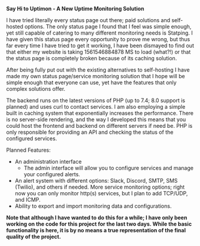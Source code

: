 
**Say Hi to Uptimon - A New Uptime Monitoring Solution**

I have tried literally every status page out there; paid solutions and self-hosted options. The only status page I found that I feel was simple enough, yet still capable of catering to many different monitoring needs is Statping. I have given this status page every opportunity to prove me wrong, but thus far every time I have tried to get it working, I have been dismayed to find out that either my website is taking 1561546884878 MS to load (what?!) or that the status page is completely broken because of its caching solution.

After being fully put out with the existing alternatives to self-hosting I have made my own status page/service monitoring solution that I hope will be simple enough that everyone can use, yet have the features that only complex solutions offer.

The backend runs on the latest versions of PHP (up to 7.4; 8.0 support is planned) and uses curl to contact services. I am also employing a simple built in caching system that exponentially increases the performance. There is no server-side rendering, and the way I developed this means that you could host the frontend and backend on different servers if need be. PHP is only responsible for providing an API and checking the status of the configured services.

Planned Features:
 - An administration interface
	 - The admin interface will allow you to configure services and manage  
   your configured alerts.
 - An alert system with different options: Slack, Discord, SMTP, SMS
   (Twilio), and others if needed. More service monitoring options;
   right now you can only monitor http(s) services, but I plan to add
   TCP/UDP, and ICMP.
 - Ability to export and import monitoring data and configurations.

**Note that although I have wanted to do this for a while; I have only been working on the code for this project for the last two days. While the basic functionality is here, it is by no means a true representation of the final quality of the project.**